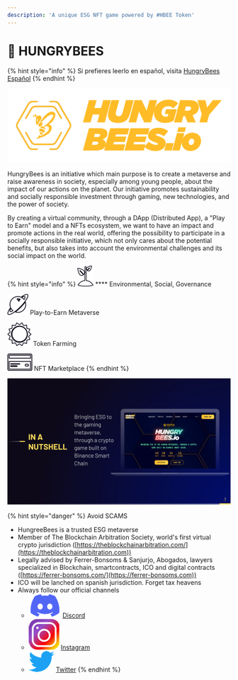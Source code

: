 ```yaml
---
description: 'A unique ESG NFT game powered by #HBEE Token'
---
```


# 🐝 HUNGRYBEES

{% hint style="info" %}
Si prefieres leerlo en español, visita [HungryBees Español](https://app.gitbook.com/s/Q0tj7rB2hYjxv2Be8NVo/)
{% endhint %}

![](.gitbook/assets/LogoHungryBees.png)

HungryBees is an initiative which main purpose is to create a metaverse and raise awareness in society, especially among young people, about the impact of our actions on the planet. Our initiative promotes sustainability and socially responsible investment through gaming, new technologies, and the power of society.

By creating a virtual community, through a DApp (Distributed App), a "Play to Earn" model and a NFTs ecosystem, we want to have an impact and promote actions in the real world, offering the possibility to participate in a socially responsible initiative, which not only cares about the potential benefits, but also takes into account the environmental challenges and its social impact on the world.



{% hint style="info" %}
![](<.gitbook/assets/image (45).png>)           ****           Environmental, Social, Governance

![](<.gitbook/assets/image (60).png>)       Play-to-Earn Metaverse

![](<.gitbook/assets/image (17).png>)      Token Farming

![](<.gitbook/assets/image (50).png>)      NFT Marketplace
{% endhint %}

![](<.gitbook/assets/image (63).png>)

{% hint style="danger" %}
Avoid SCAMS

* HungreeBees is a trusted ESG metaverse
* Member of The Blockchain Arbitration Society, world's first virtual crypto jurisdiction ([https://theblockchainarbitration.com/](https://theblockchainarbitration.com))
* Legally advised by Ferrer-Bonsoms & Sanjurjo, Abogados, lawyers specialized in Blockchain, smartcontracts, ICO and digital contracts ([https://ferrer-bonsoms.com/](https://ferrer-bonsoms.com))
* ICO will be lanched on spanish jurisdiction. Forget tax heavens
* Always follow our official channels
  * <img src=".gitbook/assets/image (3).png" alt="" data-size="line">  [Discord](https://discord.gg/wxmA4YVRgC)
  * &#x20;<img src=".gitbook/assets/image (43).png" alt="" data-size="line">   [Instagram](https://instagram.com/hungrybees\_io)
  * &#x20;<img src=".gitbook/assets/image (26).png" alt="" data-size="line">  [Twitter](https://twitter.com/Hungrybees\_io)
{% endhint %}
